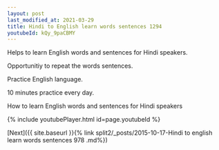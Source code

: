 ```yaml
---
layout: post
last_modified_at: 2021-03-29
title: Hindi to English learn words sentences 1294 
youtubeId: kQy_9paCBMY
---
```

 
 
Helps to learn English words and sentences for Hindi speakers.

Opportunitiy to repeat the words sentences. 

Practice English language. 
 
10 minutes practice every day. 
 
How to learn English words and sentences for Hindi speakers 
 
{% include youtubePlayer.html id=page.youtubeId %}
 
 
[Next]({{ site.baseurl }}{% link  split2/_posts/2015-10-17-Hindi to english learn words sentences 978 .md%})
 
